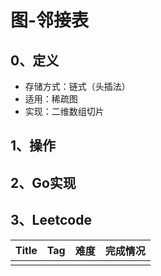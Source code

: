 # 图-邻接表

## 0、定义

- 存储方式：链式（头插法）
- 适用：稀疏图
- 实现：二维数组切片

## 1、操作

## 2、Go实现

## 3、Leetcode

| Title | Tag | 难度 | 完成情况 |
| :-------| :-----| :----| :------|
|       |     |    |      |
